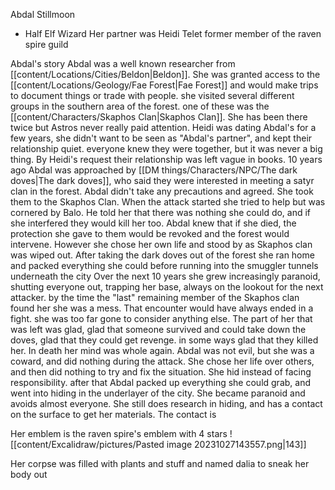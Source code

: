 Abdal Stillmoon 
- Half Elf Wizard
Her partner was Heidi Telet
former member of the raven spire guild

Abdal's story
	Abdal was a well known researcher from [[content/Locations/Cities/Beldon|Beldon]]. She was granted access to the [[content/Locations/Geology/Fae Forest|Fae Forest]] and would make trips to document things or trade with people. she visited several different groups in the southern area of the forest. one of these was the [[content/Characters/Skaphos Clan|Skaphos Clan]]. She has been there twice but Astros never really paid attention. Heidi was dating Abdal's for a few years, she didn't want to be seen as "Abdal's partner", and kept their relationship quiet. everyone knew they were together, but it was never a big thing. By Heidi's request their relationship was left vague in books.
	10 years ago Abdal was approached by [[DM things/Characters/NPC/The dark doves|The dark doves]], who said they were interested in meeting a satyr clan in the forest. Abdal didn't take any precautions and agreed. She took them to the Skaphos Clan. When the attack started she tried to help but was cornered by Balo. He told her that there was nothing she could do, and if she interfered they would kill her too. Abdal knew that if she died, the protection she gave to them would be revoked and the forest would intervene. However she chose her own life and stood by as Skaphos clan was wiped out. After taking the dark doves out of the forest she ran home and packed everything she could before running into the smuggler tunnels underneath the city
	Over the next 10 years she grew increasingly paranoid, shutting everyone out, trapping her base, always on the lookout for the next attacker. by the time the "last" remaining member of the Skaphos clan found her she was a mess. That encounter would have always ended in a fight. she was too far gone to consider anything else.
	The part of her that was left was glad, glad that someone survived and could take down the doves, glad that they could get revenge. in some ways glad that they killed her. In death her mind was whole again.
	 Abdal was not evil, but she was a coward, and did nothing during the attack. She chose her life over others, and then did nothing to try and fix the situation. She hid instead of facing responsibility. 
    after that Abdal packed up everything she could grab, and went into hiding in the underlayer of the city. She became paranoid and avoids almost everyone. She still does research in hiding, and has a contact on the surface to get her materials. The contact is 

Her emblem is the raven spire's emblem with 4 stars
![[content/Excalidraw/pictures/Pasted image 20231027143557.png|143]]

Her corpse was filled with plants and stuff and named dalia to sneak her body out

